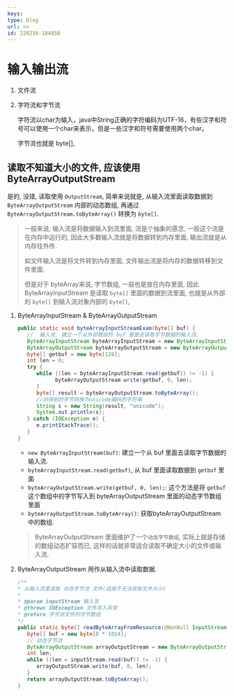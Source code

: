 ```yaml
---
keys: 
type: blog
url: <>
id: 220216-184850
---
```


# 输入输出流

1. 文件流

2. 字符流和字节流

   字符流以char为输入，java中String正确的字符编码为UTF-16，有些汉字和符号可以使用一个char来表示，但是一些汉字和符号需要使用两个char。

   字节流也就是 byte[], 

## 读取不知道大小的文件, 应该使用 ByteArrayOutputStream

是的, 没错, 读取使用 `OutputStream`, 简单来说就是, 从输入流里面读取数据到 `ByteArrayOutputStream` 内部的动态数组, 再通过 `ByteArrayOutputStream.toByteArray()` 转换为 `byte[]`.

> 一般来说, 输入流是将数据输入到流里面, 流是个抽象的感念, 一般这个流是在内存中运行的, 因此大多数输入流就是将数据转到内存里面, 输出流就是从内存往外传.
> 
> 如文件输入流是将文件转到内存里面, 文件输出流是将内存的数据转移到文件里面.
> 
> 但是对于 byteArray来说, 字节数组, 一般也是放在内存里面, 因此 ByteArrayInputStream 是读取 `byte[]` 里面的数据到流里面, 也就是从外部的 `byte[]` 到输入流对象内部的 `byte[]`,

1. ByteArrayInputStream & ByteArrayOutputStream

   ```java
   public static void byteArrayInputStreamExam(byte[] buf) {
      //  输入流, 建立一个从外部数组的 buf 里面去读取字节数据的输入流.
      ByteArrayInputStream byteArrayInputStream = new ByteArrayInputStream(buf);
      ByteArrayOutputStream byteArrayOutputStream = new ByteArrayOutputStream();
      byte[] getbuf = new byte[128];
      int len = 0;
      try {
         while ((len = byteArrayInputStream.read(getbuf)) != -1) {
               byteArrayOutputStream.write(getbuf, 0, len);
         }
         byte[] result = byteArrayOutputStream.toByteArray();
         //将得到的字节转换为unicode编码的字符串
         String s = new String(result, "unicode");
         System.out.println(s);
      } catch (IOException e) {
         e.printStackTrace();
      }
   }
   ```

   - `new ByteArrayInputStream(buf)`: 建立一个从 buf 里面去读取字节数据的输入流.
   - `byteArrayInputStream.read(getbuf)`, 从 buf 里面读取数据到 `getbuf` 里面
   - `byteArrayOutputStream.write(getbuf, 0, len);`: 这个方法是将 `getbuf`这个数组中的字节写入到 byteArrayOutputStream 里面的动态字节数组里面
   - `byteArrayOutputStream.toByteArray()`: 获取byteArrayOutputStream中的数组.

   > ByteArrayOutputStream 里面维护了一个`动态字节数组`, 实际上就是存储的数组动态扩容而已, 这样的话就非常适合读取不确定大小的文件或输入流.

2. ByteArrayOutputStream 用作从输入流中读取数据.

   ```java
   /**
   * 从输入流里读取 动态字节流 文件(适用于无法获取文件大小)
   *
   * @param inputStream 输入流
   * @throws IOException 文件写入异常
   * @return 字节流文件的字节数组
   */
   public static byte[] readByteArrayFromResource(@NonNull InputStream inputStream) throws IOException {
      byte[] buf = new byte[8 * 1024];
      // 动态字节流
      ByteArrayOutputStream arrayOutputStream = new ByteArrayOutputStream();
      int len;
      while ((len = inputStream.read(buf)) != -1) {
         arrayOutputStream.write(buf, 0, len);
      }
      return arrayOutputStream.toByteArray();
   }
   ```
